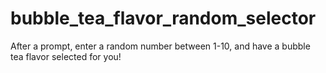 # bubble_tea_flavor_random_selector

After a prompt, enter a random number between 1-10, and have a bubble tea flavor selected for you!
